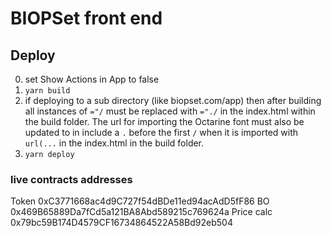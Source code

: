 # BIOPSet front end

## Deploy
0. set Show Actions in App to false
1. ```yarn build```
2. if deploying to a sub directory (like biopset.com/app) then after building all instances of `="/` must be replaced with `="./` in the index.html within the build folder. The url for importing the Octarine font must also be updated to in include a `.` before the first `/` when it is imported with `url(...` in the index.html in the build folder.
3. ```yarn deploy```

### live contracts addresses
Token 0xC3771668ac4d9C727f54dBDe11ed94acAdD5fF86
BO 0x469B65889Da7fCd5a121BA8Abd589215c769624a
Price calc 0x79bc59B174D4579CF16734864522A58Bd92eb504